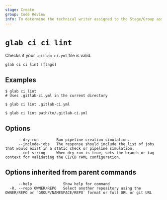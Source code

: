 ```yaml
---
stage: Create
group: Code Review
info: To determine the technical writer assigned to the Stage/Group associated with this page, see https://about.gitlab.com/handbook/product/ux/technical-writing/#assignments
---
```


<!--
This documentation is auto generated by a script.
Please do not edit this file directly. Run `make gen-docs` instead.
-->

# `glab ci ci lint`

Checks if your `.gitlab-ci.yml` file is valid.

```plaintext
glab ci ci lint [flags]
```

## Examples

```plaintext
$ glab ci lint
# Uses .gitlab-ci.yml in the current directory

$ glab ci lint .gitlab-ci.yml

$ glab ci lint path/to/.gitlab-ci.yml

```

## Options

```plaintext
      --dry-run        Run pipeline creation simulation.
      --include-jobs   The response should include the list of jobs that would exist in a static check or pipeline simulation.
      --ref string     When dry-run is true, sets the branch or tag context for validating the CI/CD YAML configuration.
```

## Options inherited from parent commands

```plaintext
      --help              Show help for command
  -R, --repo OWNER/REPO   Select another repository using the OWNER/REPO or `GROUP/NAMESPACE/REPO` format or full URL or git URL
```
